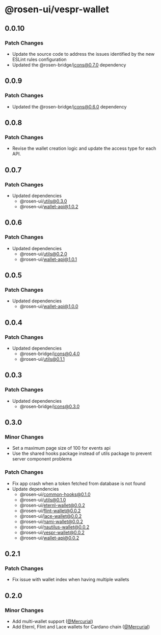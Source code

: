 # @rosen-ui/vespr-wallet

## 0.0.10

### Patch Changes

- Update the source code to address the issues identified by the new ESLint rules configuration
- Updated the @rosen-bridge/icons@0.7.0 dependency

## 0.0.9

### Patch Changes

- Updated the @rosen-bridge/icons@0.6.0 dependency

## 0.0.8

### Patch Changes

- Revise the wallet creation logic and update the access type for each API.

## 0.0.7

### Patch Changes

- Updated dependencies
  - @rosen-ui/utils@0.3.0
  - @rosen-ui/wallet-api@1.0.2

## 0.0.6

### Patch Changes

- Updated dependencies
  - @rosen-ui/utils@0.2.0
  - @rosen-ui/wallet-api@1.0.1

## 0.0.5

### Patch Changes

- Updated dependencies
  - @rosen-ui/wallet-api@1.0.0

## 0.0.4

### Patch Changes

- Updated dependencies
  - @rosen-bridge/icons@0.4.0
  - @rosen-ui/utils@0.1.1

## 0.0.3

### Patch Changes

- Updated dependencies
  - @rosen-bridge/icons@0.3.0

## 0.3.0

### Minor Changes

- Set a maximum page size of 100 for events api
- Use the shared hooks package instead of utils package to prevent server component problems

### Patch Changes

- Fix app crash when a token fetched from database is not found
- Update dependencies
  - @rosen-ui/common-hooks@0.1.0
  - @rosen-ui/utils@0.1.0
  - @rosen-ui/eternl-wallet@0.0.2
  - @rosen-ui/flint-wallet@0.0.2
  - @rosen-ui/lace-wallet@0.0.2
  - @rosen-ui/nami-wallet@0.0.2
  - @rosen-ui/nautilus-wallet@0.0.2
  - @rosen-ui/vespr-wallet@0.0.2
  - @rosen-ui/wallet-api@0.0.2

## 0.2.1

### Patch Changes

- Fix issue with wallet index when having multiple wallets

## 0.2.0

### Minor Changes

- Add multi-wallet support ([@Mercurial](https://github.com/Mercurial))
- Add Eternl, Flint and Lace wallets for Cardano chain ([@Mercurial](https://github.com/Mercurial))

